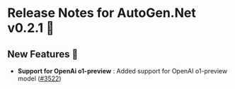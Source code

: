 ﻿# Release Notes for AutoGen.Net v0.2.1 🚀

## New Features 🌟
- **Support for OpenAi o1-preview** : Added support for OpenAI o1-preview model ([#3522](https://github.com/microsoft/autogen/issues/3522))